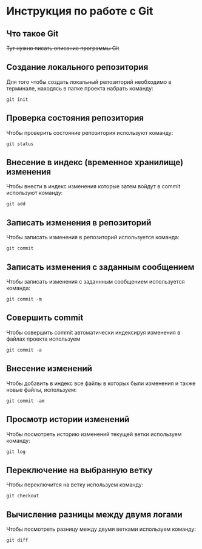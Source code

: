 # **Инструкция по работе с Git**

## Что такое Git

~~Тут нужно писать описание программы Git~~

## Создание локального репозитория

Для того чтобы создать локальный репозиторий необходимо в терминале, находясь в папке проекта набрать команду:

    git init

## Проверка состояния репозитория

Чтобы проверить состояние репозитория используют команду:
    
    git status

## Внесение в индекс (временное хранилище) изменения

Чтобы внести в индекс изменения которые затем войдут в commit используют команду:
    
    git add

## Записать изменения в репозиторий

Чтобы записать изменения в репозиторий используется команда:
    
    git commit

## Записать изменения с заданным сообщением

Чтобы записать изменения с заданнным сообщением используется команда:
    
    git commit -m

## Совершить commit 

Чтобы совершить commit автоматически индексируя изменения в файлах проекта используем

    git commit -a

## Внесение изменений 

Чтобы добавить в индекс все файлы в которых были изменения и также новые файлы, используем:
    
    git commit -am

## Просмотр истории изменений

Чтобы посмотреть историю изменений текущей ветки используем команду:
    
    git log

## Переключение на выбранную ветку

Чтобы переключится на ветку используем команду:
    
    git checkout

## Вычисление разницы между двумя логами

Чтобы посмотреть разницу между двумя ветками используем команду:
    
    git diff
    



